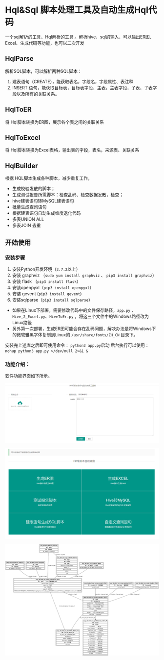 # Hql&Sql 脚本处理工具及自动生成Hql代码
一个sql解析的工具、Hql解析的工具 。解析hive、sql的输入、可以输出ER图、Excel、生成代码等功能，也可以二次开发

## HqlParse

解析SQL脚本，可以解析两种SQL脚本：
1. 建表语句（CREATE），能获取表名，字段名，字段属性、表注释
2. INSERT 语句，能获取目标表，目标表字段，主表，主表字段，子表，子表字段以及所有的关联关系。


## HqlToER

将 Hql脚本转换为ER图，展示各个表之间的关联关系

## HqlToExcel

将 Hql脚本转换为Excel表格，输出表的字段，表名，来源表、关联关系

## HqlBuilder

根据 HQL脚本生成各种脚本，减少重复工作，

- 生成校验发散的脚本；
- 生成测试报告所需脚本：检查乱码、检查数据发散，检查；
- hive建表语句转MySQL建表语句
- 批量生成查询语句
- 根据建表语句自动生成维度退化代码
- 多表UNION ALL
- 多表JOIN 去重


## 开始使用

### 安装步骤

1. 安装Python开发环境（`3.7.2`以上）
2. 安装 graphviz （`sudo yum install graphviz` 、 `pip3 install graphviz`）
3. 安装 flask （`pip3 install flask`）
4. 安装openpyxl（`pip3 install openpyxl`）
5. 安装 gevent (`pip3 install gevent`)
6. 安装sqlparse（`pip3 install sqlparse`）

- 如果在Linux下部署，需要修改代码中的文件保存路径，`app.py` 、`Hive_2_Excel.py`、`HiveToEr.py` ，将这三个文件中的Windows路径改为Linux路径
- 另外第一次部署，生成ER图可能会存在乱码问题，解决办法是将Windows下的微软雅黑字体复制到Linux的 `/usr/share/fonts/ZH_CN` 目录下。

安装完上述库之后即可使用命令： `python3 app.py`启动
后台执行可以使用： `nohup python3 app.py >/dev/null 2>&1 &`



### 功能介绍：

软件功能界面如下所示。

![1](./imgs/1.png)

![1](./imgs/2.png)

![1](./imgs/3.jpg)

